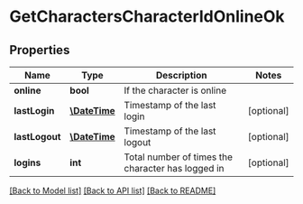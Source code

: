 # GetCharactersCharacterIdOnlineOk

## Properties
Name | Type | Description | Notes
------------ | ------------- | ------------- | -------------
**online** | **bool** | If the character is online | 
**lastLogin** | [**\DateTime**](\DateTime.md) | Timestamp of the last login | [optional] 
**lastLogout** | [**\DateTime**](\DateTime.md) | Timestamp of the last logout | [optional] 
**logins** | **int** | Total number of times the character has logged in | [optional] 

[[Back to Model list]](../README.md#documentation-for-models) [[Back to API list]](../README.md#documentation-for-api-endpoints) [[Back to README]](../README.md)


